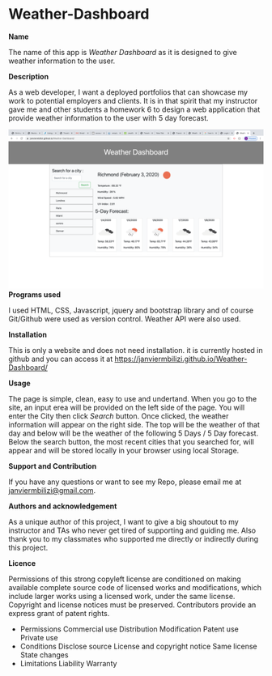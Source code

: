 # Weather-Dashboard

<strong> Name </strong>

The name of this app is <i>Weather Dashboard </i> as it is designed to give weather information to the user.

<strong>Description</strong>

As a web developer, I want a deployed portfolios that can showcase my work to potential employers and clients. It is in that spirit that my instructor gave me and other students a homework 6 to design a web application that provide weather information to the user with 5 day forecast.

<img src="./Screen Shot 2020-02-03 at 2.49.41 PM.png">
<strong>Programs used</strong>

I used HTML, CSS, Javascript, jquery and bootstrap library and of course Git/Github were used as version control. Weather API were also used.

<strong>Installation</strong>

This is only a website and does not need installation. it is currently hosted in github and you can access it at https://janviermbilizi.github.io/Weather-Dashboard/

<strong>Usage</strong>

The page is simple, clean, easy to use and undertand. When you go to the site, an input erea will be provided on the left side of the page. You will enter the City then click <i>Search</i> button. Once clicked, the weather information will appear on the right side. The top will be the weather of that day and below will be the weather of the following 5 Days / 5 Day forecast. Below the search button, the most recent cities that you searched for, will appear and will be stored locally in your browser using local Storage.

<strong>Support and Contribution</strong>

If you have any questions or want to see my Repo, please email me at janviermbilizi@gmail.com.

<strong>Authors and acknowledgement</strong>

As a unique author of this project, I want to give a big shoutout to my instructor and TAs who never get tired of supporting and guiding me. Also thank you to my classmates who supported me directly or indirectly during this project.

<strong>Licence</strong>

Permissions of this strong copyleft license are conditioned on making available complete source code of licensed works and modifications, which include larger works using a licensed work, under the same license. Copyright and license notices must be preserved. Contributors provide an express grant of patent rights.

- Permissions Commercial use Distribution Modification Patent use Private use
- Conditions Disclose source License and copyright notice Same license State changes
- Limitations Liability Warranty
